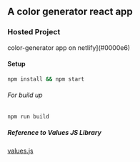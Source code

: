 
## A color generator react app 
### Hosted Project

color-generator app on netlify](#0000e6)

#### Setup

```bash
npm install && npm start
```
###### For build up
```bash
npm run build
```



##### Reference to Values JS Library

[values.js](https://github.com/noeldelgado/values.js)
